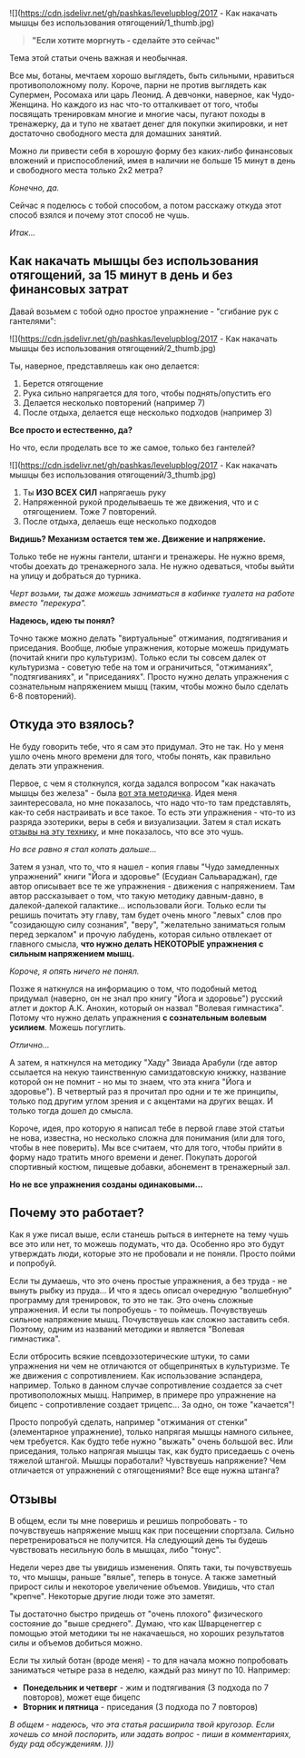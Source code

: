 <!--
Title: Как накачать мышцы без использования отягощений
PostId: 5075246101843086800
Published: true
-->

![](https://cdn.jsdelivr.net/gh/pashkas/levelupblog/2017 - Как накачать мышцы без использования отягощений/1_thumb.jpg)

> **"Если хотите моргнуть - сделайте это сейчас"**

Тема этой статьи очень важная и необычная.

Все мы, ботаны, мечтаем хорошо выглядеть, быть сильными, нравиться противоположному полу. Короче, парни не против выглядеть как Супермен, Росомаха или царь Леонид. А девчонки, наверное, как Чудо-Женщина. Но каждого из нас что-то отталкивает от того, чтобы посвящать тренировкам многие и многие часы, пугают походы в тренажерку, да и тупо не хватает денег для покупки экипировки, и нет достаточно свободного места для домашних занятий.

Можно ли привести себя в хорошую форму без каких-либо финансовых вложений и приспособлений, имея в наличии не больше 15 минут в день и свободного места только 2х2 метра?

*Конечно, да.*

<!--more-->

Сейчас я поделюсь с тобой способом, а потом расскажу откуда этот способ взялся и почему этот способ не чушь.

*Итак\...*

## Как накачать мышцы без использования отягощений, за 15 минут в день и без финансовых затрат

Давай возьмем с тобой одно простое упражнение - \"сгибание рук с гантелями\":

![](https://cdn.jsdelivr.net/gh/pashkas/levelupblog/2017 - Как накачать мышцы без использования отягощений/2_thumb.jpg)

Ты, наверное, представляешь как оно делается:

1.  Берется отягощение
2.  Рука сильно напрягается для того, чтобы поднять/опустить его
3.  Делается несколько повторений (например 7)
4.  После отдыха, делается еще несколько подходов (например 3)

**Все просто и естественно, да?**

Но что, если проделать все то же самое, только без гантелей?

![](https://cdn.jsdelivr.net/gh/pashkas/levelupblog/2017 - Как накачать мышцы без использования отягощений/3_thumb.jpg)

1.  Ты **ИЗО ВСЕХ СИЛ** напрягаешь руку
2.  Напряженной рукой проделываешь те же движения, что и с отягощением. Тоже 7 повторений.
3.  После отдыха, делаешь еще несколько подходов

**Видишь? Механизм остается тем же. Движение и напряжение.**

Только тебе не нужны гантели, штанги и тренажеры. Не нужно время, чтобы доехать до тренажерного зала. Не нужно одеваться, чтобы выйти на улицу и добраться до турника.

*Черт возьми, ты даже можешь заниматься в кабинке туалета на работе вместо \"перекура\".*

**Надеюсь, идею ты понял?**

Точно также можно делать \"виртуальные\" отжимания, подтягивания и приседания. Вообще, любые упражнения, которые можешь придумать (почитай книги про культуризм). Только если ты совсем далек от культуризма - советую тебе на том и ограничиться, \"отжиманиях\", \"подтягиваниях\", и \"приседаниях\". Просто нужно делать упражнения с сознательным напряжением мышц (таким, чтобы можно было сделать 6-8 повторений).

## Откуда это взялось?

Не буду говорить тебе, что я сам это придумал. Это не так. Но у меня ушло очень много времени для того, чтобы понять, как правильно делать эти упражнения.

Первое, с чем я столкнулся, когда задался вопросом \"как накачать мышцы без железа\" - была [вот эта методичка](http://www.combat-jujutsu.kiev.ua/files/dhaydal.htm). Идея меня заинтересовала, но мне показалось, что надо что-то там представлять, как-то себя настраивать и все такое. То есть эти упражнения - что-то из разряда эзотерики, веры в себя и визуализации. Затем я стал искать [отзывы на эту технику](https://otvet.mail.ru/question/44213871), и мне показалось, что все это чушь.

*Но все равно я стал копать дальше\...*

Затем я узнал, что то, что я нашел - копия главы \"Чудо замедленных упражнений\" книги \"Йога и здоровье\" (Есудиан Сальвараджан), где автор описывает все те же упражнения - движения с напряжением. Там автор рассказывает о том, что такую методику давным-давно, в далекой-далекой галактике... использовали йоги. Только если ты решишь почитать эту главу, там будет очень много \"левых\" слов про \"созидающую силу сознания\", \"веру\", \"желательно заниматься голым перед зеркалом\" и прочую лабудень, которая сильно отвлекает от главного смысла, **что нужно делать НЕКОТОРЫЕ упражнения с сильным напряжением мышц.**

*Короче, я опять ничего не понял.*

Позже я наткнулся на информацию о том, что подобный метод придумал (наверно, он не знал про книгу \"Йога и здоровье\") русский атлет и доктор А.К. Анохин, который он назвал \"Волевая гимнастика\". Потому что нужно делать упражнения **с сознательным волевым усилием**. Можешь погуглить.

*Отлично\...*

А затем, я наткнулся на методику \"Хаду\" Звиада Арабули (где автор ссылается на некую таинственную самиздатовскую книжку, название которой он не помнит - но мы то знаем, что эта книга \"Йога и здоровье\"). В четвертый раз я прочитал про одни и те же принципы, только под другим углом зрения и с акцентами на других вещах. И только тогда дошел до смысла.

Короче, идея, про которую я написал тебе в первой главе этой статьи не нова, известна, но несколько сложна для понимания (или для того, чтобы в нее поверить). Мы все считаем, что для того, чтобы прийти в форму надо тратить много времени и денег. Покупать дорогой спортивный костюм, пищевые добавки, абонемент в тренажерный зал.

**Но не все упражнения созданы одинаковыми\...**

## Почему это работает?

Как я уже писал выше, если станешь рыться в интернете на тему чушь все это или нет, то можешь подумать, что да. Особенно яро это будут утверждать люди, которые это не пробовали и не поняли. Просто пойми и попробуй.

Если ты думаешь, что это очень простые упражнения, а без труда - не вынуть рыбку из пруда\... И что я здесь описал очередную \"волшебную\" программу для тренировок, то это не так. Это очень сложные упражнения. И если ты попробуешь - то поймешь. Почувствуешь сильное напряжение мышц. Почувствуешь как сложно заставить себя. Поэтому, одним из названий методики и является \"Волевая гимнастика\".

Если отбросить всякие псевдоэзотерические штуки, то сами упражнения ни чем не отличаются от общепринятых в культуризме. Те же движения с сопротивлением. Как использование эспандера, например. Только в данном случае сопротивление создается за счет противоположных мышц. Например, в примере про упражнение на бицепс - сопротивление создает трицепс\... За одно, он тоже \"качается\"!

Просто попробуй сделать, например \"отжимания от стенки\" (элементарное упражнение), только напрягая мышцы намного сильнее, чем требуется. Как будто тебе нужно \"выжать\" очень большой вес. Или приседания, только напрягая мышцы так, как будто приседаешь с очень тяжелой штангой. Мышцы поработали? Чувствуешь напряжение? Чем отличается от упражнений с отягощениями? Все еще нужна штанга?

## Отзывы

В общем, если ты мне поверишь и решишь попробовать - то почувствуешь напряжение мышц как при посещении спортзала. Сильно перетренироваться не получится. На следующий день ты будешь чувствовать несильную боль в мышцах, либо \"тонус\".

Недели через две ты увидишь изменения. Опять таки, ты почувствуешь то, что мышцы, раньше \"вялые\", теперь в тонусе. А также заметный прирост силы и некоторое увеличение объемов. Увидишь, что стал \"крепче\". Некоторые другие люди тоже это заметят.

Ты достаточно быстро придешь от \"очень плохого\" физического состояние до \"выше среднего\". Думаю, что как Шварценеггер с помощью этой методики ты не накачаешься, но хороших результатов силы и объемов добиться можно.

Если ты хилый ботан (вроде меня) - то для начала можно попробовать заниматься четыре раза в неделю, каждый раз минут по 10. Например:

-   **Понедельник и четверг** - жим и подтягивания (3 подхода по 7 повторов), может еще бицепс
-   **Вторник и пятница** - приседания (3 подхода по 7 повторов)

*В общем - надеюсь, что эта статья расширила твой кругозор. Если хочешь со мной поспорить, или задать вопрос - пиши в комментариях, буду рад обсуждениям. )))*
